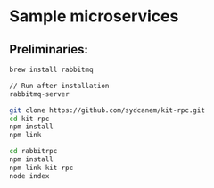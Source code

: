 # Sample microservices

## Preliminaries:

```bash
brew install rabbitmq

// Run after installation
rabbitmq-server

git clone https://github.com/sydcanem/kit-rpc.git
cd kit-rpc
npm install
npm link

cd rabbitrpc
npm install
npm link kit-rpc
node index
```

